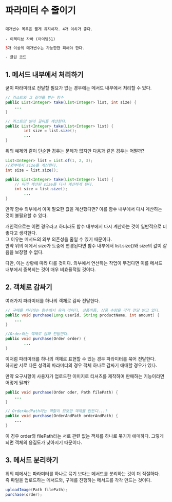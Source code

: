 # 파라미터 수 줄이기

##

```
매개변수 목록은 짧게 유지하자. 4개 이하가 좋다.

- 이펙티브 자바 (아이템51)
```
```java
3개 이상의 매개변수는 가능한한 피해야 한다.

- 클린 코드
```

## 1. 메서드 내부에서 처리하기

굳이 파라미터로 전달할 필요가 없는 경우에는 메서드 내부에서 처리할 수 있다.
```java
// 리스트와 그 길이를 받는 함수
public List<Integer> take(List<Integer> list, int size) {
    ...
}

// 리스트만 받아 길이를 계산한다.
public List<Integer> take(List<Integer> list) {
        int size = list.size();
        ...
}
```
위의 예제와 같이 단순한 경우는 문제가 없지만 다음과 같은 경우는 어떨까?
```java
List<Integer> list = List.of(1, 2, 3);
//외부에서 size를 계산한다.
int size = list.size();

public List<Integer> take(List<Integer> list) {
    // 이미 계산된 size를 다시 계산하게 된다.
    int size = list.size();
        ...
}
```
만약 함수 외부에서 이미 필요한 값을 계산했다면? 이를 함수 내부에서 다시 계산하는 것이 불필요할 수 있다.  

개인적으로는 이런 경우라고 하더라도 함수 내부에서 다시 계산하는 것이 일반적으로 더 좋다고 생각한다.  
그 이유는 메서드의 외부 의존성을 줄일 수 있기 때문이다.  
만약 위의 예에서 size가 도중에 변경된다면 함수 내부에서 list.size()와 size의 값이 같음을 보장할 수 없다.

다만, 이는 상황에 따라 다를 것이다. 외부에서 연산하는 작업이 무겁다면 이를 메서드 내부에서 중복되는 것이 매우 비효율적일 것이다.

## 2. 객체로 감싸기
여러가지 파라미터를 하나의 객체로 감싸 전달한다.
```java
// 구매를 처리하는 함수에서 유저 아이디, 상품이름, 상품 수량을 각각 전달 받고 있다.
public void purchase(Long userId, String productName, int amount) {
    ...
}

//Order라는 객체로 감싸 전달한다.
public void purchase(Order order) {
        ...
}
```
이처럼 파라미터를 하나의 객체로 표현할 수 있는 경우 파라미터를 묶어 전달한다.  
하지만 서로 다른 성격의 파라미터의 경우 객체 하나로 감싸기 애매할 경우가 있다.  

만약 요구사항이 사용자가 업로드한 이미지로 티셔츠를 제작하여 판매하는 기능이라면 어떻게 될까?
```java
public void purchase(Order oder, Path filePath) {
    ...
}

// OrderAndPath라는 역할이 모호한 객체를 만든다...?
public void purchase(OrderAndPath orderAndPath) {
    ...
}
```
이 경우 order와 filePath라는 서로 관련 없는 객체를 하나로 묶기가 애매하다. 그렇게 되면 객체의 응집도가 낮아지기 때문이다.  

## 3. 메서드 분리하기
위의 예에서는 파라미터를 하나로 묶기 보다는 메서드를 분리하는 것이 더 적절하다.  
즉 파일을 업로드하는 메서드와, 구매를 진행하는 메서드를 각각 만드는 것이다.

```java
uploadImage(Path filePath);
purchase(order);
```